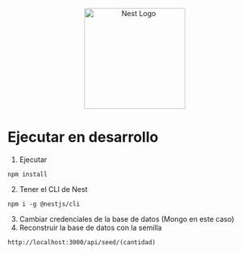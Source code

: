 <p align="center">
  <a href="http://nestjs.com/" target="blank"><img src="https://nestjs.com/img/logo-small.svg" width="200" alt="Nest Logo" /></a>
</p>

[circleci-image]: https://img.shields.io/circleci/build/github/nestjs/nest/master?token=abc123def456
[circleci-url]: https://circleci.com/gh/nestjs/nest

# Ejecutar en desarrollo
1. Ejecutar
```
npm install
```
2. Tener el CLI de Nest
```
npm i -g @nestjs/cli
```
3. Cambiar credenciales de la base de datos (Mongo en este caso)
4. Reconstruir la base de datos con la semilla
```
http://localhost:3000/api/seed/(cantidad)
```